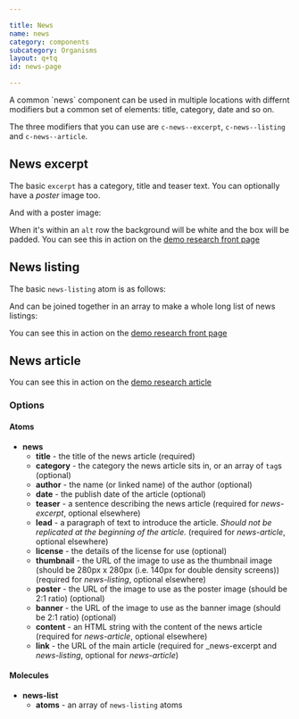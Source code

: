 ```yaml
---

title: News
name: news
category: components
subcategory: Organisms
layout: q+tq
id: news-page

---
```


<div class="lead"><p>A common `news` component can be used in multiple locations with differnt modifiers but a common set of elements: title, category, date and so on.</p></div>

The three modifiers that you can use are `c-news--excerpt`, `c-news--listing` and `c-news--article`.

## News excerpt

The basic `excerpt` has a category, title and teaser text. You can optionally have a _poster_ image too.

<script>
component("news-excerpt", {
  "category":"Technologies for the future",
  "title": "Vehicle for success",
  "date": "1 October 2015",
  "teaser": "Our computer scientists are driving the latest advances in car electronics.",
  "link":"#"
});
</script>

And with a poster image:

<script>
component("news-excerpt", {
  "category":"Technologies for the future",
  "title": "Vehicle for success",
  "date": "1 October 2015",
  "teaser": "Our computer scientists are driving the latest advances in car electronics.",
  "poster": "media/traffic-banner.jpg",
  "link":"#"
});
</script>

When it's within an `alt` row the background will be white and the box will be padded. You can see this in action on the [demo research front page](/templates/research/index.html)

## News listing

The basic `news-listing` atom is as follows:

<script>
component("news-listing", {
  "title": "Vehicle for success",
  "lead": "Millions of cars across the world owe the efficiency and reliability of their electronic systems to research carried out by our computer scientists.",
  "date": "8 September 2015",
  "thumbnail": "media/traffic-thumbnail.jpg",
  "link":"#"
});
</script>

And can be joined together in an array to make a whole long list of news listings:

<script>
component("news-list", { "atoms":[
  { "news-listing": {
    "title": "Vehicle for success",
    "lead": "Millions of cars across the world owe the efficiency and reliability of their electronic systems to research carried out by our computer scientists.",
    "date": "8 September 2015",
    "thumbnail": "media/traffic-thumbnail.jpg",
  "link":"#"
  } },
  { "news-listing": {
    "title": "Vehicle for success",
    "lead": "Millions of cars across the world owe the efficiency and reliability of their electronic systems to research carried out by our computer scientists.",
    "date": "8 September 2015",
    "thumbnail": "media/traffic-thumbnail.jpg",
  "link":"#"
  } },
  { "news-listing": {
    "title": "Vehicle for success",
    "lead": "Millions of cars across the world owe the efficiency and reliability of their electronic systems to research carried out by our computer scientists.",
    "date": "8 September 2015",
    "thumbnail": "media/traffic-thumbnail.jpg",
  "link":"#"
  } }
]});
</script>

You can see this in action on the [demo research front page](/templates/research/index.html)

## News article

<script>
component("news-article", {
  "category": [
    "<a class=\"c-tag\" href=\"#\">Technologies for the future</a>",
    "<a class=\"c-tag\" href=\"#\">Risk, evidence and decision making</a>"
  ],
  "title": "How research at York fuelled a revolution in automotive electronics",
  "lead": "Millions of cars across the world owe the efficiency and reliability of their electronic systems to research carried out by our computer scientists.",
  "date": "8 September 2015",
  "banner": "media/traffic-banner.jpg",
  "license": "The text of this article is licensed under a <a href=\"http://creativecommons.org/licenses/by-nc-sa/4.0/\">Creative Commons Licence</a>. You're free to republish it, as long as you link back to this page and credit us.",
  "content": "<p>Work by experts in our pioneering Real-Time Systems Research Group ensures the smooth running of programmes that control everything from fuel injection to brake lights.</p>\n<p>And with new innovations such as driverless cars just around the corner, the demand for their specialist skills is accelerating.</p>\n<p>&ldquo;Car brakes are a simple example of the real time behaviour studied at York,&rdquo; explains Dr Rob Davis, a Senior Research Fellow who joined the real time systems group as a PhD student shortly after its launch in the early 90s. &ldquo;If you imagine approaching traffic lights – you put your foot on the brake, the brake lights go on and you slow to a stop. But there’s a lot more going on than that.</p>\n<p><a class=\"youtube-video-embed\" href=\"https://www.youtube.com/watch?v=zPBBHo3NiYs\">Watch the video here</a></p>\n<p>&ldquo;Pressing the brake pedal closes a switch. This is detected by an Electronic Control Unit, also known as an ECU. The ECU passes a message over the network to another control unit at the back of the car. This message is then decoded, causing the brake lights to go on - this all happens in a fraction of a second.</p>\n<p>&ldquo;Now imagine similar events and responses happening hundreds of times a second throughout your car controlling everything from gear changes to fuel injection – and each action has to be executed within a strict time limit.&rdquo;</p>"
});
</script>

You can see this in action on the [demo research article](/templates/research/themes/car-electronics/index.html)

### Options

#### Atoms

* **news**
  * **title** - the title of the news article (required)
  * **category** - the category the news article sits in, or an array of `tag`s (optional)
  * **author** - the name (or linked name) of the author (optional)
  * **date** - the publish date of the article (optional)
  * **teaser** - a sentence describing the news article (required for _news-excerpt_, optional elsewhere)
  * **lead** - a paragraph of text to introduce the article. _Should not be replicated at the beginning of the article._ (required for _news-article_, optional elsewhere)
  * **license** - the details of the license for use (optional)
  * **thumbnail** - the URL of the image to use as the thumbnail image (should be 280px x 280px (i.e. 140px for double density screens))  (required for _news-listing_, optional elsewhere)
  * **poster** - the URL of the image to use as the poster image (should be 2:1 ratio)  (optional)
  * **banner** - the URL of the image to use as the banner image (should be 2:1 ratio) (optional)
  * **content** - an HTML string with the content of the news article (required for _news-article_, optional elsewhere)
  * **link** - the URL of the main article (required for _news-excerpt and _news-listing_, optional for _news-article_)

#### Molecules

* **news-list**
  * **atoms** - an array of `news-listing` atoms